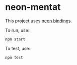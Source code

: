 # neon-mentat

This project uses [neon bindings](https://github.com/neon-bindings/neon#getting-started).

To run, use:

```npm start```

To test, use:

```npm test```
